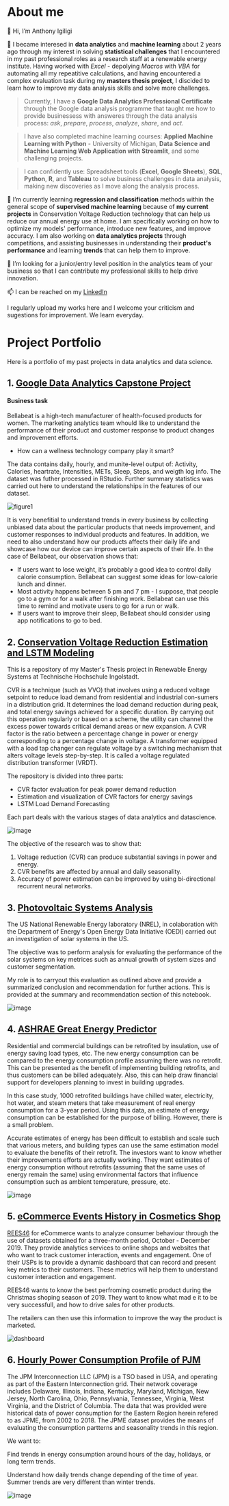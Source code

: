 # About me
👋 Hi, I’m Anthony Igiligi

👀 I became interesed in **data analytics** and **machine learning** about 2 years ago through my interest in solving **statistical challenges** that I encountered in my past professional roles as a research staff at a renewable energy institute. Having worked with *Excel* - depolying *Macros* with *VBA* for automating all my repeatitive calculations, and having encountered a complex evaluation task during my **masters thesis project**, I discided to learn how to improve my data analysis skills and solve more challenges.

> Currently, I have a **Google Data Analytics Professional Certificate** through the Google data analysis programme that taught me how to provide businessess with answeres through the data analysis process: *ask*, *prepare*, *process*, *analyze*, *share*, and *act*.

> I have also completed machine learning courses: **Applied Machine Learning with Python** - University of Michigan, **Data Science and Machine Learning Web Application with Streamlit**, and some challenging projects.

> I can confidently use: Spreadsheet tools (**Excel**, **Google Sheets**), **SQL**, **Python**, **R**, and **Tableau** to solve business challenges in data analysis, making new discoveries as I move along the analysis process.

🌱 I’m currently learning **regression and classification** methods within the general scope of **supervised machine learning** because of **my current projects** in Conservation Voltage Reduction technology that can help us reduce our annual energy use at home. I am specifically working on how to optimize my models' performance, introduce new features, and improve accuracy. I am also working on **data analytics projects** through competitions, and assisting businesses in understanding their **product's performance** and learning **trends** that can help them to improve.

💞️ I’m looking for a junior/entry level position in the analytics team of your business so that I can contribute my professional skills to help drive innovation.

📫 I can be reached on my [LinkedIn](https://www.linkedin.com/in/anthony-igiligi/)

I regularly upload my works here and I welcome your criticism and sugestions for improvement. We learn everyday.

# **Project Portfolio**
Here is a portfolio of my past projects in data analytics and data science.

## 1. [Google Data Analytics Capstone Project](https://github.com/AntonAIG/google_da_capstone/blob/main/reports/bellabeat_report.md)
#### Business task
Bellabeat is a high-tech manufacturer of health-focused products for women. The marketing analytics team whould like to understand the performance of their product and customer response to product changes and improvement efforts.
* How can a wellness technology company play it smart?

The data contains daily, hourly, and munite-level output of: Activity, Calories, heartrate, Intensities, METs, Sleep, Steps, and weigth log info.
The dataset was futher processed in RStudio. Further summary statistics was carried out here to understand the relationships in the features of our dataset.

![figure1](https://github.com/AntonAIG/google_da_capstone/blob/main/reports/totalsteps_calories.png)

It is very benefitial to understand trends in every business by collecting unbiased data about the particular products that needs improvement, and customer responses to individual products and features. In addition, we need to also understand how our products affects their daily life and showcase how our device can improve certain aspects of their life. In the case of Bellabeat, our observation shows that:
* If users want to lose weight, it’s probably a good idea to control daily calorie consumption. Bellabeat can suggest some ideas for low-calorie lunch and dinner.
* Most activity happens between 5 pm and 7 pm - I suppose, that people go to a gym or for a walk after finishing work. Bellabeat can use this time to remind and motivate users to go for a run or walk.
* If users want to improve their sleep, Bellabeat should consider using app notifications to go to bed.

## 2. [Conservation Voltage Reduction Estimation and LSTM Modeling](https://github.com/AntonAIG/cvr_data_analytics/blob/main/README.md)
This is a repository of my Master's Thesis project in Renewable Energy Systems at Technische Hochschule Ingolstadt.

CVR is a technique (such as VVO) that involves using a reduced voltage setpoint to reduce load demand from residential and industrial con-sumers in a distribution grid. It determines the load demand reduction during peak, and total energy savings achieved for a specific duration. By carrying out this operation regularly or based on a scheme, the utility can channel the excess power towards critical demand areas or new expansion. A CVR factor is the ratio between a percentage change in power or energy corresponding to a percentage change in voltage. A transformer equipped with a load tap changer can regulate voltage by a switching mechanism that alters voltage levels step-by-step. It is called a voltage regulated distribution transformer (VRDT).

The repository is divided into three parts:
* CVR factor evaluation for peak power demand reduction
* Estimation and visualization of CVR factors for energy savings
* LSTM Load Demand Forecasting

Each part deals with the various stages of data analytics and datascience.

![image](https://github.com/AntonAIG/cvr_data_analytics/blob/main/energy_savings/CVRf_summary.png)

The objective of the research was to show that:
1. Voltage reduction (CVR) can produce substantial savings in power and energy.
2. CVR benefits are affected by annual and daily seasonality.
3. Accuracy of power estimation can be improved by using bi-directional recurrent neural networks.

## 3. [Photovoltaic Systems Analysis](https://github.com/AntonAIG/photovoltaic_analytics)

The US National Renewable Energy laboratory (NREL), in colaboration with the Department of Energy's Open Energy Data Initiative (OEDI) carried out an investigation of solar systems in the US.

The objective was to perform analysis for evaluating the performance of the solar systems on key metrices such as annual growth of system sizes and customer segmentation.

My role is to carryout this evaluation as outlined above and provide a summarized conclusion and recommendation for further actions. This is provided at the summary and recommendation section of this notebook.

![image](https://github.com/AntonAIG/photovoltaic_analytics/blob/main/NREL_solar_systems/PV%20Dashboard.png)

## 4. [ASHRAE Great Energy Predictor](https://github.com/AntonAIG/energy_efficient_buildings/blob/main/ASHRAE_energy_eff/ashrae_building_eff.ipynb)

Residential and commercial buildings can be retrofited by insulation, use of energy saving load types, etc. The new energy consumption can be compared to the energy consumption profile assuming there was no retrofit. This can be presented as the benefit of implementing building retrofits, and thus customers can be billed adequately. Also, this can help draw financial support for developers planning to invest in building upgrades.

In this case study, 1000 retrofited buildings have chilled water, electricity, hot water, and steam meters that take measurement of real energy consumption for a 3-year period. Using this data, an estimate of energy consumption can be established for the purpose of billing. However, there is a small problem.

Accurate estimates of energy has been difficult to establish and scale such that various meters, and building types can use the same estimation model to evaluate the benefits of their retrofit. The investors want to know whether their improvements efforts are actually working. They want estimates of energy consumption without retrofits (assuming that the same uses of energy remain the same) using environmental factors that influence consumption such as ambient temperature, pressure, etc.

![image](https://github.com/AntonAIG/energy_efficient_buildings/blob/secondary/ASHRAE_energy_eff/dashboard.JPG)

## 5. [eCommerce Events History in Cosmetics Shop](https://github.com/AntonAIG/e_commerce_analytics/blob/main/cosmetics_shop/cosmetics_shop_analysis.ipynb)

[REES46](https://rees46.com/) for eCommerce wants to analyze consumer behaviour through the use of datasets obtained for a three-month period, October - December 2019. They provide analytics services to online shops and websites that who want to track customer interaction, events and engagement. One of their USPs is to provide a dynamic dashboard that can record and present key metrics to their customers. These metrics will help them to understand customer interaction and engagement.

REES46 wants to know the best perfroming cosmetic product during the Christmas shoping season of 2019. They want to know what mad e it to be very successfull, and how to drive sales for other products.

The retailers can then use this information to improve the way the product is marketed.

![dashboard](https://github.com/AntonAIG/e_commerce_analytics/blob/main/cosmetics_shop/dashboard_upload.JPG)

## 6. [Hourly Power Consumption Profile of PJM](https://github.com/AntonAIG/gridwide_analytics/blob/main/PJME_load_profile.ipynb)

The JPM Interconnection LLC (JPM) is a TSO based in USA, and operating as part of the Eastern Interconnection grid. Their network coverage includes Delaware, Illinois, Indiana, Kentucky, Maryland, Michigan, New Jersey, North Carolina, Ohio, Pennsylvania, Tennessee, Virginia, West Virginia, and the District of Columbia. The data that was provided were historical data of power consumption for the Eastern Region herein refered to as JPME, from 2002 to 2018. The JPME dataset provides the means of evaluating the consumption partterns and seasonality trends in this region.

We want to:

Find trends in energy consumption around hours of the day, holidays, or long term trends.

Understand how daily trends change depending of the time of year. Summer trends are very different than winter trends.

![image](https://github.com/AntonAIG/gridwide_analytics/blob/main/pjme_hourly/daily_power_consumption.PNG?raw=true)
